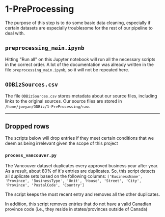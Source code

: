 # 1-PreProcessing
The purpose of this step is to do some basic data cleaning, especially if certain datasets are especially troublesome for the rest of our pipeline to deal with.

## `preprocessing_main.ipynb`
Hitting "Run all" on this Jupyter notebook will run all the necessary scripts in the correct order. A lot of the documentation was already written in the file `preprocessing_main.ipynb`, so it will not be repeated here.

## `ODBizSources.csv`
The file `ODBizSources.csv` stores metadata about our source files, including links to the original sources. Our source files are stored in `/home/jovyan/ODBiz/1-PreProcessing/raw`.

---

## Dropped rows
The scripts below will drop entries if they meet certain conditions that we deem as being irrelevant given the scope of this project

### `process_vancouver.py`
The Vancouver dataset duplicates every approved business year after year. As a result, about 80% of it's entries are duplicates. So, this script detects all duplicate sets based on the following columns: `['BusinessName', 'Province', 'BusinessType', 'Unit', 'House', 'Street', 'City', 'Province', 'PostalCode', 'Country']`

The script keeps the most recent entry and removes all the other duplicates.

In addition, this script removes entries that do not have a valid Canadian province code (i.e., they reside in states/provinces outside of Canada)